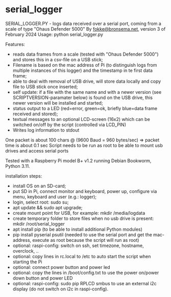 # serial_logger

SERIAL_LOGGER.PY - logs data received over a serial port, coming from a scale of type "Ohaus Defender 5000"
By fokke@bronsema.net, version 3 of February 2024
Usage: python serial_logger.py <serial port> <path of output file>

Features:
- reads data frames from a scale (tested with "Ohaus Defender 5000") and stores this in a csv-file on a USB stick; 
- Filename is based on the mac address of Pi (to distinguish logs from multiple instances of this logger) and the timestamp in te first data frame; 
- able to deal with removal of USB drive, will store data locally and copy file to USB stick once inserted;
- self update: if a file with the same name and with a newer version (see SCRIPTVERSION-paramater below) is found on the USB drive, this newer version will be installed and started;
- status output to a LED (red=error, green=ok, briefly blue=data frame received and stored);
- textual messages to an optional LCD-screen (16x2) which can be switched on/off by the script (controlled via LCD_PIN)
- Writes log information to stdout
 
One packet is about 100 chars @ (9600 Baud = 960 bytes/sec) => packet time is about 0.1 sec
Script needs to be run as root to be able to mount usb drives and access serial ports

Tested with a Raspberry Pi model B+ v1.2 running Debian Bookworm, Python 3.11. 

installation steps:
- install OS on an SD-card; 
- put SD in Pi, connect monitor and keyboard, power up, configure via menu, keyboard and user (e.g.: logger);
- login, select root: sudo su;
- apt update && sudo apt upgrade;
- create mount point for USB, for example: mkdir /media/logdata
- create temporary folder to store files when no usb drive is present: mkdir /root/serial_logger
- apt install pip (to be able to install additional Python modules)
- pip install pyserial psutil (needed to use the serial port and get the mac-address, execute as root because the script will run as root)
- optional: raspi-config: switch on ssh, set timezone, hostname, overclock, .. 
- optional: copy lines in rc.local to /etc to auto start the script when starting the Pi
- optional: connect power button and power led
- optional: copy the lines in /boot/config.txt to use the power on/power down button and power LED
- optional: raspi-config: sudo pip RPLCD smbus to use an external i2c display (do not switch on i2c in raspi-config).  
